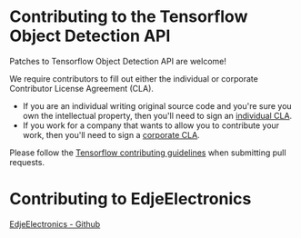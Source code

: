 # Contributing to the Tensorflow Object Detection API

Patches to Tensorflow Object Detection API are welcome!

We require contributors to fill out either the individual or corporate
Contributor License Agreement (CLA).

  * If you are an individual writing original source code and you're sure you own the intellectual property, then you'll need to sign an [individual CLA](http://code.google.com/legal/individual-cla-v1.0.html).
  * If you work for a company that wants to allow you to contribute your work, then you'll need to sign a [corporate CLA](http://code.google.com/legal/corporate-cla-v1.0.html).

Please follow the
[Tensorflow contributing guidelines](https://github.com/tensorflow/tensorflow/blob/master/CONTRIBUTING.md)
when submitting pull requests.

# Contributing to EdjeElectronics
[EdjeElectronics - Github](https://github.com/EdjeElectronics/TensorFlow-Object-Detection-API-Tutorial-Train-Multiple-Objects-Windows-10)